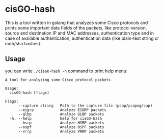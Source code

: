 # cisGO-hash

This is a tool written in golang that analyzes some Cisco protocols and prints some important data fields of the packets, like protocol version, source and destination IP and MAC addresses, authentication type and in case of available authentication, authentication data (like plain-text string or md5/sha hashes).

## Usage
you can write `./cisGO-hash -h` command to print help menu:
```
A tool for analyzing some Cisco protocol packets

Usage:
  cisGO-hash [flags]

Flags:
      --capture string   Path to the capture file (pcap/pcapng/cap)
      --eigrp            Analyze EIGRP packets
      --glbp             Analyze GLBP packets
  -h, --help             help for cisGO-hash
      --hsrp             Analyze HSRP packets
      --ospf             Analyze OSPF packets
      --vrrp             Analyze VRRP packets
```
